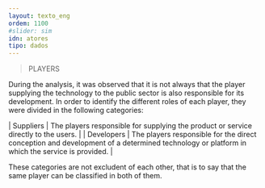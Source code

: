 ```yaml
---
layout: texto_eng
ordem: 1100
#slider: sim
idn: atores
tipo: dados
---
```


> PLAYERS

During the analysis, it was observed that it is not always that the player supplying the technology to the public sector is also responsible for its development.  In order to identify the different roles of each player, they were divided in the following categories:


| Suppliers   | The players responsible for supplying the product or service directly to the users.                                              |
| Developers | The players responsible for the direct conception and development of a determined technology or platform in which the service is provided. |

These categories are not excludent of each other, that is to say that the same player can be classified in both of them.
